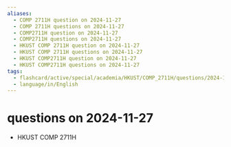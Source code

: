 ```yaml
---
aliases:
  - COMP 2711H question on 2024-11-27
  - COMP 2711H questions on 2024-11-27
  - COMP2711H question on 2024-11-27
  - COMP2711H questions on 2024-11-27
  - HKUST COMP 2711H question on 2024-11-27
  - HKUST COMP 2711H questions on 2024-11-27
  - HKUST COMP2711H question on 2024-11-27
  - HKUST COMP2711H questions on 2024-11-27
tags:
  - flashcard/active/special/academia/HKUST/COMP_2711H/questions/2024-11-27
  - language/in/English
---
```


# questions on 2024-11-27

- HKUST COMP 2711H
